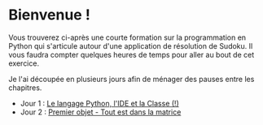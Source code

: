 # Bienvenue !

Vous trouverez ci-après une courte formation sur la programmation en Python qui s'articule autour d'une application de résolution de Sudoku. Il vous faudra compter quelques heures de temps pour aller au bout de cet exercice.

Je l'ai découpée en plusieurs jours afin de ménager des pauses entre les chapitres.

- Jour 1 : [Le langage Python, l'IDE et la Classe (!)](jour%201.md)
- Jour 2 : [Premier objet - Tout est dans la matrice](jour%202.md)
